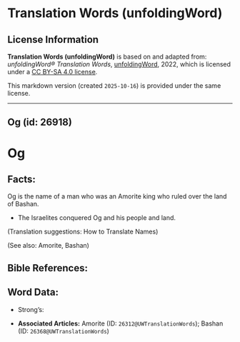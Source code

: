 # Translation Words (unfoldingWord)

## License Information

**Translation Words (unfoldingWord)** is based on and adapted from: _unfoldingWord® Translation Words_, [unfoldingWord](https://unfoldingword.org/utw), 2022, which is licensed under a [CC BY-SA 4.0 license](https://creativecommons.org/licenses/by-sa/4.0/legalcode.en).

This markdown version (created `2025-10-16`) is provided under the same license.



--------------------------------

## Og (id: 26918)

Og
==

Facts:
------

Og is the name of a man who was an Amorite king who ruled over the land of Bashan.

* The Israelites conquered Og and his people and land.

(Translation suggestions: How to Translate Names)

(See also: Amorite, Bashan)

Bible References:
-----------------

Word Data:
----------

* Strong’s:

* **Associated Articles:** Amorite (ID: `26312@UWTranslationWords`); Bashan (ID: `26368@UWTranslationWords`)

